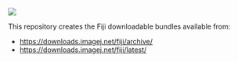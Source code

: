 [![](https://github.com/fiji/fiji-builds/actions/workflows/build.yml/badge.svg)](https://github.com/fiji/fiji-builds/actions/workflows/build.yml)

This repository creates the Fiji downloadable bundles available from:

* https://downloads.imagej.net/fiji/archive/
* https://downloads.imagej.net/fiji/latest/
